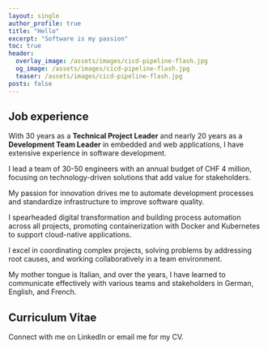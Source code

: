 ```yaml
---
layout: single
author_profile: true
title: "Hello"
excerpt: "Software is my passion"
toc: true
header:
  overlay_image: /assets/images/cicd-pipeline-flash.jpg
  og_image: /assets/images/cicd-pipeline-flash.jpg
  teaser: /assets/images/cicd-pipeline-flash.jpg
posts: false
---
```

## Job experience
With 30 years as a **Technical Project Leader** and nearly 20 years as a **Development Team Leader** in embedded and web applications, I have extensive experience in software development.

I lead a team of 30-50 engineers with an annual budget of CHF 4 million, focusing on technology-driven solutions that add value for stakeholders. 

My passion for innovation drives me to automate development processes and standardize infrastructure to improve software quality. 

I spearheaded digital transformation and building process automation across all projects, promoting containerization with Docker and Kubernetes to support cloud-native applications. 

I excel in coordinating complex projects, solving problems by addressing root causes, and working collaboratively in a team environment.

My mother tongue is Italian, and over the years, I have learned to communicate effectively with various teams and stakeholders in German, English, and French.

## Curriculum Vitae
Connect with me on LinkedIn or email me for my CV.
